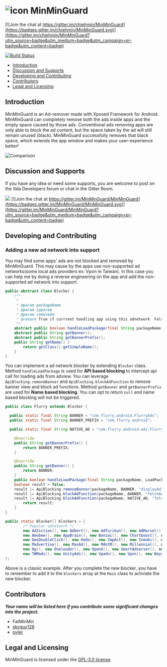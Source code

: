 # ![icon](images/ic_launcher.png) MinMinGuard 

[![Join the chat at https://gitter.im/chiehmin/MinMinGuard](https://badges.gitter.im/chiehmin/MinMinGuard.svg)](https://gitter.im/chiehmin/MinMinGuard?utm_source=badge&utm_medium=badge&utm_campaign=pr-badge&utm_content=badge)

[![Build Status](https://travis-ci.org/chiehmin/MinMinGuard.svg?branch=master)](https://travis-ci.org/chiehmin/MinMinGuard)

- [Introduction](#introduction)
- [Discussion and Supports](#discussion-and-supports)
- [Developing and Contributing](#developing-and-contributing)
- [Contributors](#contributors)
- [Legal and Licensing](#legal-and-licensing)

## Introduction
MinMinGuard is an Ad-remover made with Xposed Framework for Android. MinMinGuard can completely remove both the ads inside apps and the empty space caused by those ads. Conventional ads removing apps are only able to block the ad content, but the space taken by the ad will still remain unused (black). MinMinGuard successfully removes that black space, which extends the app window and makes your user-experience better!

![Comparison](http://fatminmin.com/mmg/compare.png)

## Discussion and Supports
If you have any idea or need some supports, you are welcome to post on the Xda Developers forum or chat in the Gitter Room.

[![](images/xda_link.png)](http://forum.xda-developers.com/xposed/modules/xposed-minminguard-v1-7-0-cancelled-t2597332)
[![Join the chat at https://gitter.im/MinMinGuard/MinMinGuard](https://badges.gitter.im/MinMinGuard/MinMinGuard.svg)](https://gitter.im/MinMinGuard/MinMinGuard?utm_source=badge&utm_medium=badge&utm_campaign=pr-badge&utm_content=badge)

## Developing and Contributing

### Adding a new ad network into support

You may find some apps' ads are not blocked and removed by MinMinGuard. This may cause by the apps use non-supported ad networks(some local ads providers ex: Vpon in Taiwan). In this case you can help me by doing a reverse engineering on the app and add the non-supported ad network into support.

```java
public abstract class Blocker {
    /**
     *
     * @param packageName
     * @param lpparam
     * @param removeAd
     * @return True if currrent handling app using this adnetwork. False otherwise.
     */
    abstract public boolean handleLoadPackage(final String packageName, XC_LoadPackage.LoadPackageParam lpparam, final boolean removeAd);
    abstract public String getBanner();
    abstract public String getBannerPrefix();
    public String getName() {
        return getClass().getSimpleName();
    }
}
```

You can implement a ad network blocker by extending `Blocker` class. Method `handleLoadPackage` is used for **API based blocking** to intercept api call for loading ads from adview. You can leverage `ApiBlocking.removeBanner` and `ApiBlocking.blockAdFunction` to remove banner view and block ad functions. Method `getBanner` and `getBannerPrefix` are used for **Name based blocking**. You can opt to return `null` and name based blocking will not be triggered.

```java
public class Flurry extends Blocker {

  public static final String BANNER = "com.flurry.android.FlurryAds";
  public static final String BANNER_PREFIX = "com.flurry.android";

  public static final String NATIVE_AD = "com.flurry.android.ads.FlurryAdNative";

	@Override
	public String getBannerPrefix() {
		return BANNER_PREFIX;
	}

	@Override
	public String getBanner() {
		return BANNER;
	}
	public boolean handleLoadPackage(final String packageName, LoadPackageParam lpparam, final boolean removeAd) {
    boolean result = false;
    result |= ApiBlocking.removeBanner(packageName, BANNER, "displayAd", lpparam, removeAd);
    result |= ApiBlocking.blockAdFunction(packageName, BANNER, "fetchAd", lpparam, removeAd);
    result |= ApiBlocking.blockAdFunction(packageName, NATIVE_AD, "fetchAd", lpparam, removeAd);
		return result;
	}
}
```

```java
public static Blocker[] blockers = {
        /* Popular adnetwork */
        new Ad2iction(), new Adbert(), new Adfurikun(), new AdMarvel(), new Admob(), new AdmobGms(), new Amazon(),
        new Amobee(), new AppBrain(), new Bonzai(), new Chartboost(), new Domob(), new Facebook(), new Flurry(),
        new GmsDoubleClick(), new Hodo(), new ImpAct(), new Inmobi(), new Intowow(), new KuAd(), new mAdserve(),
        new Madvertise(), new MasAd(), new MdotM(), new Millennial(), new Mobclix(), new MoPub(), new Nend(),
        new Og(), new Onelouder(), new OpenX(), new SmartAdserver(), new Smarti(), new Startapp(), new Tapfortap(),
        new TWMads(), new UnityAds(), new Vpadn(), new Vpon(), new Waystorm(), new Yahoo()
};
```

Above is a classic example. After you complete the new blocker, you have to remember to add it to the `blockers` array at the `Main` class to activiate the new blocker.

## Contributors
***Your name will be listed here if you contribute some significant changes into the project.***

- FatMinMin
- [skyguy126](https://github.com/skyguy126) 
- [pyler](https://github.com/pylerSM)

## Legal and Licensing
MinMinGuard is licensed under the [GPL-3.0 license](LICENSE).